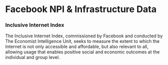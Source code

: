 # Facebook NPI & Infrastructure Data


### Inclusive Internet Index

The Inclusive Internet Index, commissioned by Facebook and conducted by The Economist Intelligence Unit, seeks to measure the extent to which the Internet is not only accessible and affordable, but also relevant to all, allowing usage that enables positive social and economic outcomes at the individual and group level.

